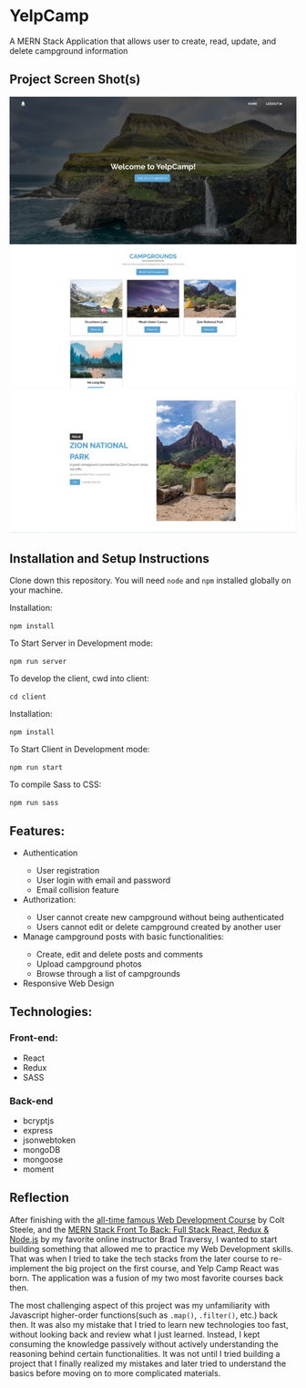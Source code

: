 # YelpCamp

A MERN Stack Application that allows user to create, read, update, and delete campground information

## Project Screen Shot(s)

![YelpCamp Screenshot](./images/screenshot.png)
![Screenshot 2](./images/photo2.PNG)
![Screenshot 3](./images/photo3.PNG)

## Installation and Setup Instructions

Clone down this repository. You will need `node` and `npm` installed globally on your machine.

Installation:

`npm install`

To Start Server in Development mode:

`npm run server`

To develop the client, cwd into client:

`cd client`

Installation:

`npm install`

To Start Client in Development mode:

`npm run start`

To compile Sass to CSS:

`npm run sass`

## Features:

<ul>
<li>Authentication</li>
<ul>
<li> User registration </li>
<li> User login with email and password </li>
<li> Email collision feature </li>
</ul>
<li>Authorization:</li>
<ul>
<li> User cannot create new campground without being authenticated </li>
<li> Users cannot edit or delete campground created by another user </li>
</ul>
<li> Manage campground posts with basic functionalities: </li>
<ul>
<li>Create, edit and delete posts and comments</li>
<li>Upload campground photos</li>
<li>Browse through a list of campgrounds</li>
</ul>
<li>Responsive Web Design
</ul>

## Technologies:

### Front-end:

- React
- Redux
- SASS

### Back-end

- bcryptjs
- express
- jsonwebtoken
- mongoDB
- mongoose
- moment

## Reflection

After finishing with the <a href="https://www.udemy.com/course/the-web-developer-bootcamp/">all-time famous Web Development Course</a> by Colt Steele, and the <a href="https://www.udemy.com/course/mern-stack-front-to-back/">MERN Stack Front To Back: Full Stack React, Redux & Node.js</a> by my favorite online instructor Brad Traversy, I wanted to start building something that allowed me to practice my Web Development skills. That was when I tried to take the tech stacks from the later course to re-implement the big project on the first course, and Yelp Camp React was born. The application was a fusion of my two most favorite courses back then.

The most challenging aspect of this project was my unfamiliarity with Javascript higher-order functions(such as `.map()`, `.filter()`, etc.) back then. It was also my mistake that I tried to learn new technologies too fast, without looking back and review what I just learned. Instead, I kept consuming the knowledge passively without actively understanding the reasoning behind certain functionalities. It was not until I tried building a project that I finally realized my mistakes and later tried to understand the basics before moving on to more complicated materials.
